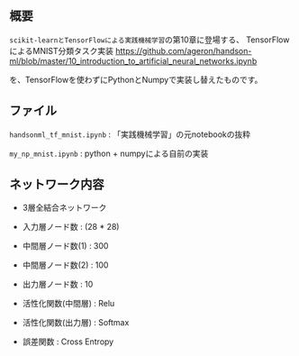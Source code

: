 ## 概要

`scikit-learnとTensorFlowによる実践機械学習`の第10章に登場する、
TensorFlowによるMNIST分類タスク実装
<https://github.com/ageron/handson-ml/blob/master/10_introduction_to_artificial_neural_networks.ipynb>

を、TensorFlowを使わずにPythonとNumpyで実装し替えたものです。

## ファイル

`handsonml_tf_mnist.ipynb` : 「実践機械学習」の元notebookの抜粋

`my_np_mnist.ipynb` : python + numpyによる自前の実装


## ネットワーク内容

* 3層全結合ネットワーク

* 入力層ノード数 :  (28 * 28)
* 中間層ノード数(1) : 300
* 中間層ノード数(2) : 100
* 出力層ノード数 : 10

* 活性化関数(中間層) : Relu
* 活性化関数(出力層) : Softmax

* 誤差関数 : Cross Entropy

